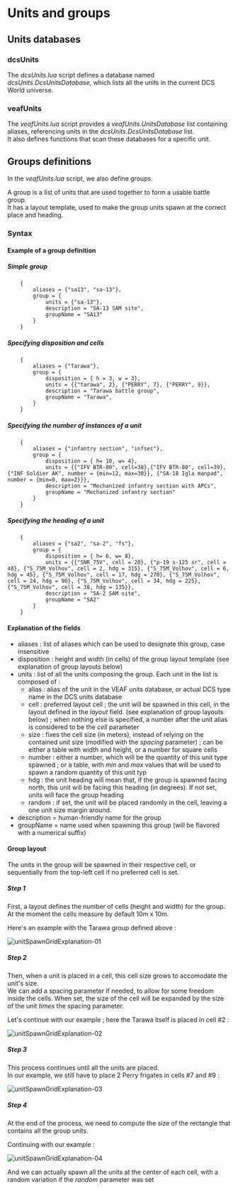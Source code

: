# Units and groups

## Units databases

### dcsUnits

The *dcsUnits.lua* script defines a database named *dcsUnits.DcsUnitsDatabase*, which lists all the units in the current DCS World universe. 

### veafUnits

The *veafUnits.lua* script provides a *veafUnits.UnitsDatabase* list containing aliases, referencing units in the *dcsUnits.DcsUnitsDatabase* list.  
It also defines functions that scan these databases for a specific unit.

## Groups definitions

In the *veafUnits.lua* script, we also define groups.

A group is a list of units that are used together to form a usable battle group.  
It has a layout template, used to make the group units spawn at the correct place and heading.

### Syntax

#### Example of a group definition

##### Simple group

```lang=lua
    {
        aliases = {"sa13", "sa-13"},
        group = {
            units = {"sa-13"},
            description = "SA-13 SAM site",
            groupName = "SA13"
        }
    }
```

##### Specifying disposition and cells

```lang=lua
    {
        aliases = {"Tarawa"},
        group = {
            disposition = { h = 3, w = 3},
            units = {{"tarawa", 2}, {"PERRY", 7}, {"PERRY", 9}},
            description = "Tarawa battle group",
            groupName = "Tarawa",
        }
    }
```

##### Specifying the number of instances of a unit

```lang=lua
    {
        aliases = {"infantry section", "infsec"},
        group = {
            disposition = { h= 10, w= 4},
            units = {{"IFV BTR-80", cell=38},{"IFV BTR-80", cell=39},{"INF Soldier AK", number = {min=12, max=30}}, {"SA-18 Igla manpad", number = {min=0, max=2}}},
            description = "Mechanized infantry section with APCs",
            groupName = "Mechanized infantry section"
        }
    }
```

##### Specifying the heading of a unit

```lang=lua
    {
        aliases = {"sa2", "sa-2", "fs"},
        group = {
            disposition = { h= 6, w= 8},
            units = {{"SNR_75V", cell = 20}, {"p-19 s-125 sr", cell = 48}, {"S_75M_Volhov", cell = 2, hdg = 315}, {"S_75M_Volhov", cell = 6, hdg = 45}, {"S_75M_Volhov", cell = 17, hdg = 270}, {"S_75M_Volhov", cell = 24, hdg = 90}, {"S_75M_Volhov", cell = 34, hdg = 225}, {"S_75M_Volhov", cell = 38, hdg = 135}},
            description = "SA-2 SAM site",
            groupName = "SA2"
        }
    }
```

#### Explanation of the fields

- aliases : list of aliases which can be used to designate this group, case insensitive
- disposition : height and width (in cells) of the group layout template (see explanation of group layouts below)
- units : list of all the units composing the group. Each unit in the list is composed of :
  - alias : alias of the unit in the VEAF units database, or actual DCS type name in the DCS units database
  - cell : preferred layout cell ; the unit will be spawned in this cell, in the layout defined in the *layout* field. (see explanation of group layouts below) ; when nothing else is specified, a number after the unit alias is considered to be the *cell* parameter
  - size : fixes the cell size (in meters), instead of relying on the contained unit size (modified with the *spacing* parameter) ; can be either a table with width and height, or a number for square cells
  - number : either a number, which will be the quantity of this unit type spawned ; or a table, with *min* and *max* values that will be used to spawn a random quantity of this unit typ
  - hdg : the unit heading will mean that, if the group is spawned facing north, this unit will be facing this heading (in degrees). If not set, units will face the group heading
  - random : if set, the unit will be placed randomly in the cell, leaving a one unit size margin around.
- description = human-friendly name for the group
- groupName   = name used when spawning this group (will be flavored with a numerical suffix)

#### Group layout

The units in the group will be spawned in their respective cell, or sequentially from the top-left cell if no preferred cell is set.  

##### Step 1

First, a layout defines the number of cells (height and width) for the group. At the moment the cells measure by default 10m x 10m.

Here's an example with the Tarawa group defined above :

![unitSpawnGridExplanation-01](./unitSpawnGridExplanation-01.png?raw=true "unitSpawnGridExplanation-01")

##### Step 2

Then, when a unit is placed in a cell, this cell size grows to accomodate the unit's size.  
We can add a spacing parameter if needed, to allow for some freedom inside the cells. When set, the size of the cell will be expanded by the size of the unit *times* the spacing parameter.

Let's continue with our example ; here the Tarawa itself is placed in cell #2 :

![unitSpawnGridExplanation-02](./unitSpawnGridExplanation-02.png?raw=true "unitSpawnGridExplanation-02")

##### Step 3

This process continues until all the units are placed.  
In our example, we still have to place 2 Perry frigates in cells #7 and #9 :

![unitSpawnGridExplanation-03](./unitSpawnGridExplanation-03.png?raw=true "unitSpawnGridExplanation-03")

##### Step 4

At the end of the process, we need to compute the size of the rectangle that contains all the group units.  

Continuing with our example :  

![unitSpawnGridExplanation-04](./unitSpawnGridExplanation-04.png?raw=true "unitSpawnGridExplanation-04")

And we can actually spawn all the units at the center of each cell, with a random variation if the *random* parameter was set
